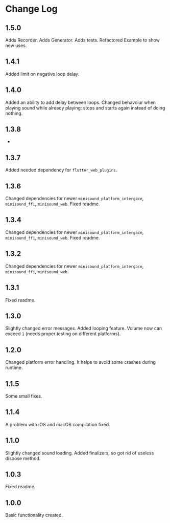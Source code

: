 # Change Log

## 1.5.0

Adds Recorder.
Adds Generator.
Adds tests.
Refactored Example to show new uses.

## 1.4.1

Added limit on negative loop delay.

## 1.4.0

Added an ability to add delay between loops.
Changed behavoiur when playing sound while already playing: stops and starts again instead of doing nothing.

## 1.3.8

-

## 1.3.7

Added needed dependency for `flutter_web_plugins`.

## 1.3.6

Changed dependencies for newer `minisound_platform_intergace`, `minisound_ffi`, `minisound_web`.
Fixed readme.

## 1.3.4

Changed dependencies for newer `minisound_platform_intergace`, `minisound_ffi`, `minisound_web`.
Fixed readme.

## 1.3.2

Changed dependencies for newer `minisound_platform_intergace`, `minisound_ffi`, `minisound_web`.

## 1.3.1

Fixed readme.

## 1.3.0

Slightly changed error messages.
Added looping feature.
Volume now can exceed `1` (needs proper testing on different platforms).

## 1.2.0

Changed platform error handling. It helps to avoid some crashes during runtime.

## 1.1.5

Some small fixes.

## 1.1.4

A problem with iOS and macOS compilation fixed.

## 1.1.0

Slightly changed sound loading.
Added finalizers, so got rid of useless dispose method.

## 1.0.3

Fixed readme.

## 1.0.0

Basic functionality created.
